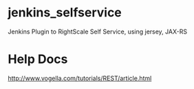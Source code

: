 jenkins_selfservice
===================
Jenkins Plugin to RightScale Self Service, using jersey, JAX-RS



Help Docs
=================
http://www.vogella.com/tutorials/REST/article.html
